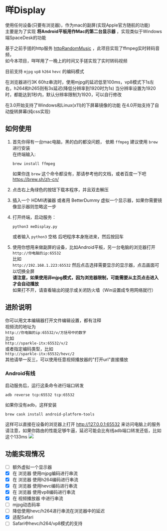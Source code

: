 # 咩Display
使用任何设备(只要有浏览器)，作为mac的副屏(实现Apple官方随航的功能)   
主要是为了实现 **将Android平板用作Mac的第二台显示器** ，实现类似于Windows端SpaceDesk的功能 

基于之前手搓的http服务 [httpRandomMusic](https://github.com/zanjie1999/httpRandomMusic) ，此项目实现了ffmpeg实时转码音频，  
如今本项目，咩咩用了一晚上的时间又手搓实现了实时转码视频

目前支持 `mjpg` `vp8` `h264` `hevc` 的编码模式 

在浏览器进行3K 60hz串流时，使用mjpg的延迟低至100ms，vp8模式下1s左右，h264和h265则有3s延迟(降低分辨率到1920时为1s)
当分辨率设置为1920时，都能达到1秒内，默认分辨率限制为1920，可以自行修改 

在3.0开始支持了Windows和Linux(x11)的下屏幕镜像的功能
在4.0开始支持了自动旋转屏幕(纯css实现)

## 如何使用
1. 首先你得有一台mac电脑，黑的白的都没问题，
    依赖 `ffmpeg` 建议使用 `brew` 进行安装  
    在终端输入:  
    ```
    brew install ffmpeg
    ```
    如果你连 `brew` 这个命令都没有，那请参考他的文档，或者百度一下吧  
    https://brew.sh/zh-cn/

2. 点击右上角绿色的按钮下载本程序，并且双击解压

3. 插入一个 HDMI诱骗器 或者用 BetterDummy 虚拟一个显示器，如果你需要镜像显示器则忽略这一步

4. 打开终端，启动服务：  
    ```
    python3 meDisplay.py
    ```  
    或者输入 `python3` 空格 后吧程序本身拖进来，然后按回车

5. 使用你想用来做副屏的设备，比如Android平板，另一台电脑的浏览器打开  
    `http://你电脑的ip:65532`  
    比如  
    `http://192.168.1.223:65532`
    然后点击选择需要显示的显示器，点击画面可以切换全屏  
    **请注意，如果使用非mjpg模式，因为浏览器限制，可能需要从主页点击进入才会自动播放**  
    如果打不开，请查看输出的提示或关闭防火墙（Win设置成专用网络就行）

## 进阶说明
你可以用文本编辑器打开文件编辑设置，都有注释  
视频流的地址为  
`http://你电脑的ip:65532/v/方括号中的数字`  
比如  
`http://sparkle-itx:65532/v/2`  
或者指定编码类型，比如  
`http://sparkle-itx:65532/hevc/2`   
其他请举一反三，可以使用任意视频播放器的"打开url"直接播放

### Android有线
启动服务后，运行这条命令进行端口转发
```
adb reverse tcp:65532 tcp:65532
```
如果你没有adb，这样安装
```
brew cask install android-platform-tools
```
这样可以直接在设备的浏览器上打开 http://127.0.0.1:65532 来访问电脑上的服务  
请注意，如果你路由的性能足够牛逼，延迟可能会比有线adb端口转发还低，比如这个133ms
![](https://img.picui.cn/free/2024/10/09/670641a22896d.jpg)



## 功能实现情况
* [ ] 额外虚拟一个显示器
* [x] 在 浏览器 使用mjpg编码进行串流
* [x] 在 浏览器 使用h264编码进行串流
* [x] 在 浏览器 使用hevc编码进行串流
* [x] 在 浏览器 使用vp8编码进行串流
* [x] 在 视频播放器 中进行串流
* [ ] mjpg动态码率
* [ ] 降低使用hevc/h264进行串流在浏览器中的延迟
* [x] 适配Safari
* [ ] Safari中hevc/h264/vp8模式的支持
